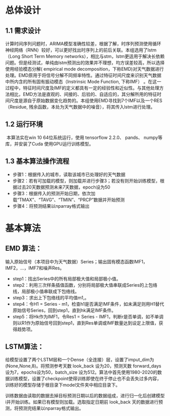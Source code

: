 # 总体设计

## 	1.1 需求设计

​	计算时间序列问题时，ARIMA模型准确性较差，根据了解，时序列预测使用循环神经网络（RNN）较好，可以更好找出时序列上的前后关联。本组选用了lstm（Long Short Term Memory networks），相比与stm，lstm更适用于解决长依赖问题。但是经测试，单纯由lstm预测出的效果并不理想，均方误差较高，所以选择使用经验模态分解( empirical mode decomposition，下称EMD)对天气数据进行处理。EMD原用于将信号分解不同频率特性。通过特征时间尺度来识别天气数据中所内含的所有固有振动模态（Instrinsic Mode Function, 下称IMF） 。在这一过程中，特征时间尺度及IMF的定义都具有一定的经验性和近似性。与其他处理方法相比，EMD方法是直观的、间接的、后验的、自适应的，其分解所用的特征时间尺度是源自于原始数据变化趋势的。本组使用EMD寻找到7个IMF以及一个RES（Residue, 残余函数，本处为天气数据中的噪音），将其传入lstm进行处理。

## 	1.2 运行环境

​	本算法实在win 10 64位系统运行，使用 tensorflow 2.2.0、 pands、 numpy等库，并安装了Cuda 使用GPU运行训练模型。

## 	1.3 基本算法操作流程

* 步骤1：根据传入的城市，读取该城市已处理好的天气数据
* 步骤2：若有可加载的模型，则加载并进行步骤3；若没有则开始训练模型，根据过去20天数据预测未来7天数据，epoch设为50
* 步骤3：根据传入的预测开始日期，依次加载“TMAX”、“TAVG”、“TMIN”、“PRCP”数据并开始预测
* 步骤4：将预测结果以nparray格式输出

# 基本算法

## EMD 算法：

输入原始信号（本项目中为天气数据）Series；输出固有模态函数IMF1，IMF2，…，IMF7和噪声Res。

- step1：找出Series中的所有局部极大值和局部极小值。
- step2：利用三次样条插值函数，分别将局部极大值串联成Series的上包络线，局部极小值串联成下包络线。
- step3：求出上下包络线的平均值m1,。
- step4：令H1 = Series - m1，检查h1是否满足IMF条件，如未满足则用H1替代原始信号Series，回到step1，直到hk满足IMF条件。
- step5：将Hk作为IMF1，令Res1 = Series - IMF1，判断r是否单调，如不单调则以R1作为原始信号回到step1，直到Res单调或IMF数量达到设定上限值，获得趋势项。

## LSTM算法：

给模型设置了两个LSTM层和一个Dense（全连接）层，设置了imput_dim为(None,None,8)。将预测参考天数 look_back 设为20，预测天数 forward_days 设为7，epochs设为50，batch_size 设为512。算法中首先使用1980-2020的数据训练模型，设置了checkpoint使得训练即使在终于停止也不会丢失过多内容，训练好的模型存储于根目录下model文件夹中相应目录下。

训练数据由读取的数据去掉目标预测日期以后的数据组成，进行归一化后创建模型i并开始训练。如果已有模型则加载。选取指定日期前 look_back 天的数据进行预测，将预测完结果以nparray格式输出。
